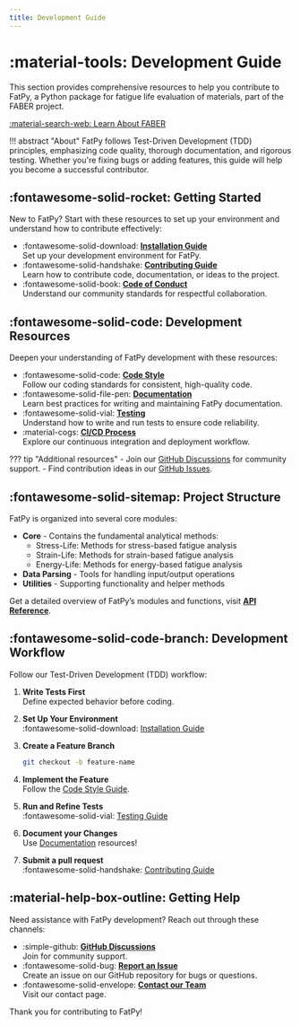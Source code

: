 ```yaml
---
title: Development Guide
---
```


# :material-tools: Development Guide

This section provides comprehensive resources to help you contribute to FatPy, a Python package for fatigue life evaluation of materials, part of the FABER project.

[:material-search-web: Learn About FABER](../faber_cost.md)

!!! abstract "About"
    FatPy follows Test-Driven Development (TDD) principles, emphasizing code quality, thorough documentation, and rigorous testing. Whether you're fixing bugs or adding features, this guide will help you become a successful contributor.

## :fontawesome-solid-rocket: Getting Started

New to FatPy? Start with these resources to set up your environment and understand how to contribute effectively:

- :fontawesome-solid-download: **[Installation Guide](install.md)**  
  Set up your development environment for FatPy.
- :fontawesome-solid-handshake: **[Contributing Guide](contributing.md)**  
  Learn how to contribute code, documentation, or ideas to the project.
- :fontawesome-solid-book: **[Code of Conduct](code_of_conduct.md)**  
  Understand our community standards for respectful collaboration.

## :fontawesome-solid-code: Development Resources

Deepen your understanding of FatPy development with these resources:

- :fontawesome-solid-code: **[Code Style](code_style.md)**  
  Follow our coding standards for consistent, high-quality code.
- :fontawesome-solid-file-pen: **[Documentation](documentation.md)**  
  Learn best practices for writing and maintaining FatPy documentation.
- :fontawesome-solid-vial: **[Testing](testing.md)**  
  Understand how to write and run tests to ensure code reliability.
- :material-cogs: **[CI/CD Process](ci_cd.md)**  
  Explore our continuous integration and deployment workflow.

??? tip "Additional resources"
    - Join our [GitHub Discussions](https://github.com/faberorg/FatPy/discussions) for community support.
    - Find contribution ideas in our [GitHub Issues](https://github.com/faberorg/FatPy/issues).

## :fontawesome-solid-sitemap: Project Structure

FatPy is organized into several core modules:

- **Core** - Contains the fundamental analytical methods:
  - Stress-Life: Methods for stress-based fatigue analysis
  - Strain-Life: Methods for strain-based fatigue analysis
  - Energy-Life: Methods for energy-based fatigue analysis
- **Data Parsing** - Tools for handling input/output operations
- **Utilities** - Supporting functionality and helper methods

Get a detailed overview of FatPy’s modules and functions, visit **[API Reference](../api/index.md)**.

## :fontawesome-solid-code-branch: Development Workflow

Follow our Test-Driven Development (TDD) workflow:

1. **Write Tests First**  
   Define expected behavior before coding.
2. **Set Up Your Environment**  
   :fontawesome-solid-download: [Installation Guide](install.md)
3. **Create a Feature Branch**  

    ```bash
    git checkout -b feature-name
    ```

4. **Implement the Feature**  
    Follow the [Code Style Guide](code_style.md).
5. **Run and Refine Tests**  
    :fontawesome-solid-vial: [Testing Guide](testing.md)
6. **Document your Changes**  
    Use [Documentation](documentation.md) resources!
7. **Submit a pull request**  
    :fontawesome-solid-handshake: [Contributing Guide](contributing.md)

## :material-help-box-outline: Getting Help

Need assistance with FatPy development? Reach out through these channels:

- :simple-github:  **[GitHub Discussions](https://github.com/faberorg/FatPy/discussions)**  
    Join for community support.
- :fontawesome-solid-bug: **[Report an Issue](https://github.com/faberorg/fatpy/issues)**  
    Create an issue on our GitHub repository for bugs or questions.
- :fontawesome-solid-envelope: **[Contact our Team](../contact.md)**  
    Visit our contact page.

Thank you for contributing to FatPy!
